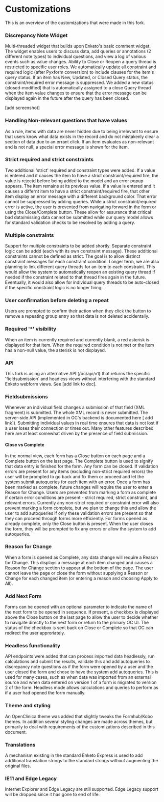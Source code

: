 # Customizations

This is an overview of the customizations that were made in this fork.

### Discrepancy Note Widget
Multi-threaded widget that builds upon Enketo's basic comment widget. The widget enables users to discuss data, add queries or annotations (2 different note types) to individual questions, and view a log of various events such as value changes. Ability to Close or Reopen a query thread is restricted to specific user roles.
We automatically update all constraint and required logic (after Pyxform conversion) to include clauses for the item's query status. If an item has New, Updated, or Closed Query status, the constraint/required error message is suppressed. We added a new status (closed-modified) that is automatically assigned to a close Query thread when the item value changes to ensure that the error message can be displayed again in the future after the query has been closed.

[add screenshot]

### Handling Non-relevant questions that have values
As a rule, items with data are never hidden due to being irrelevant to ensure that users know what data exists in the record and do not mistakenly clear a section of data due to an errant click. If an item evaluates as non-relevant and is not null, a special error message is shown for the item.

### Strict required and strict constraints
Two additional 'strict' required and constraint types were added.
If a value is entered and it causes the item to have a strict constraint/required fire, the value is rejectd before being added to the model and an error popup appears. The item remains at its previous value. If a value is entered and it causes a differnt item to have a strict constraint/required fire, that other item display an error message with a different background color. That error cannot be suppressed by adding queries. While a strict constraint/required error is active, the user is prevented from navigating forward in the form or using the Close/Complete button.
These allow for assurance that critical bad data/missing data cannot be submitted while our query model allows for standard validation checks to be resolved by adding a query.

### Multiple constraints
Support for multiple constraints to be added shortly.
Separate constraint logic can be addd (each with its own constraint message). These additional constraints cannot be defined as strict. The goal is to allow distinct constraint messages for each constraint condition.
Longer term, we are also planning to link different query threads for an item to each constraint. This would allow the system to automatically reopen an existing query thread if needed if the constraint related to that thread fires again in the future. Eventually, it would also allow for individual query threads to be auto-closed if the specific constraint logic is no longer firing.

### User confirmation before deleting a repeat
Users are prompted to confirm their action when they click the button to remove a repeating group entry so that data is not deleted accidentally.

### Required '*' visibility
When an item is currently required and currently blank, a red asterisk is displayed for that item. When the required condition is not met or the item has a non-null value, the asterisk is not displayed.

### API

This fork is using an alternative API (/oc/api/v1) that returns the specific 'fieldsubmission' and headless views without interfering with the standard Enketo webform views. See [add link to doc].

### Fieldsubmissions
Whenever an individual field changes a submission of that field (XML fragment) is submitted. The whole XML record is never submitted. The server-side API (implemented in OC's backend is documented here [ add link]).
Submitting individual values in real time ensures that data is not lost if a user loses their connection or times out. Many other features described here are at least somewhat driven by the presence of field submission.

#### Close vs Complete
In the normal view, each form has a Close button on each page and a Complete button on the last page. The Complete button is used to signify that data entry is finished for the form. Any form can be closed. If validation errors are present for any items (excluding non-strict required errors) the user will be prompted to go back and fix them or proceed and let the system submit autoqueries for each item with an error.
Once a form has been marked as complete, future changes will require the user to enter a Reason for Change. Users are prevented from marking a form as complete if certain error conditions are present - strict required, strict constraint, and relevant errors. Currently any non-strict required or constraint error will also prevent marking a form complete, but we plan to change this and allow the user to add autoqueries if only these validation errors are present so that they can proceed through forms more efficiently.
For forms opened as already complete, only the Close button is present. When the user closes the form, they will be prompted to fix any errors or allow the system to add autoqueries.

### Reason for Change
When a form is opened as Complete, any data change will require a Reason for Change. This displays a message at each item changed and causes a Reason for Change section to appear at the bottom of the page. The user cannot leave the page or close the form without supplying a Reason or Change for each changed item (or entering a reason and choosing Apply to All).

### Add Next Form
Forms can be opened with an optional parameter to indicate the name of the next form to be opened in sequence. If present, a checkbox is displayed above the Close button on the last page to allow the user to decide whether to navigate directly to the next form or return to the primary OC UI. The status of the checkbox is sent back on Close or Complete so that OC can redirect the user approriately.

### Headless functionality
API endpoints were added that can process imported data headlessly, run calculations and submit the results, validate this and add autoqueries to discrepancy note questions as if the form were opened by a user and the user closed the form and chose to have the system add autoqueries.
This is used for many cases, such as when data was imported from an external source and when data entered on version 1 of a form is migrated to version 2 of the form. Headless mode allows calculations and queries to perform as if a user had opened the form manually.

### Theme and styling
An OpenClinica theme was added that slightly tweaks the Formhub/Kobo themes. In addition several styling changes are made across themes, but primarily to deal with requirements of the customizations described in this document.

### Translations
A mechanism existing in the standard Enketo Express is used to add additional translation strings to the standard strings without augmenting the original files.

### IE11 and Edge Legacy
Internet Explorer and Edge Legacy are still supported.
Edge Legacy support will be dropped since it has gone to end of life.
